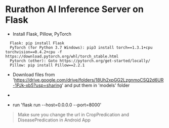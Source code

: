 # Rurathon AI Inference Server on Flask

  * Install Flask, Pillow, PyTorch

  ```
    Flask: pip install Flask
    PyTorch (for Python 3.7 Windows): pip3 install torch==1.3.1+cpu torchvision==0.4.2+cpu -f https://download.pytorch.org/whl/torch_stable.html
    Pytorch (other): Goto https://pytorch.org/get-started/locally/
    Pillow: pip install Pillow==2.2.1
  ```

  * Download files from 'https://drive.google.com/drive/folders/18Uh2xpGG2LzgnmoCSQ2d6UR-1PJk-xb5?usp=sharing' and put them in 'models' folder

  * 
  * run 'flask run --host=0.0.0.0 --port=8000'

> Make sure you change the url in CropPredication and DiseasePredication in Android App